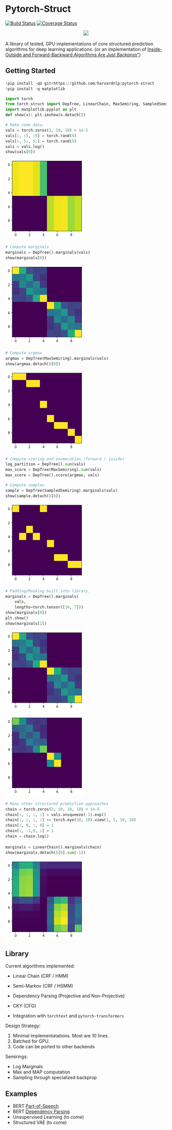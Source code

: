 # Pytorch-Struct

[![Build Status](https://travis-ci.org/harvardnlp/pytorch-struct.svg?branch=master)](https://travis-ci.org/harvardnlp/pytorch-struct)
[![Coverage Status](https://coveralls.io/repos/github/harvardnlp/pytorch-struct/badge.svg?branch=master)](https://coveralls.io/github/harvardnlp/pytorch-struct?branch=master)

<p align="center">
  <img src="https://github.com/harvardnlp/pytorch-struct/raw/master/download.png">
  </p>



A library of tested, GPU implementations of core structured prediction algorithms for deep learning applications.
(or an implementation of <a href="https://www.cs.jhu.edu/~jason/papers/eisner.spnlp16.pdf">Inside-Outside and Forward-Backward Algorithms Are Just Backprop"<a/>)


## Getting Started


```python
!pip install -qU git+https://github.com/harvardnlp/pytorch-struct
!pip install -q matplotlib
```


```python
import torch
from torch_struct import DepTree, LinearChain, MaxSemiring, SampledSemiring
import matplotlib.pyplot as plt
def show(x): plt.imshow(x.detach())
```


```python
# Make some data.
vals = torch.zeros(2, 10, 10) + 1e-5
vals[:, :5, :5] = torch.rand(5)
vals[:, 5:, 5:] = torch.rand(5) 
vals = vals.log()
show(vals[0])
```


![png](README_files/README_4_0.png)



```python
# Compute marginals
marginals = DepTree().marginals(vals)
show(marginals[0])
```


![png](README_files/README_5_0.png)



```python
# Compute argmax
argmax = DepTree(MaxSemiring).marginals(vals)
show(argmax.detach()[0])
```


![png](README_files/README_6_0.png)



```python
# Compute scoring and enumeration (forward / inside)
log_partition = DepTree().sum(vals)
max_score = DepTree(MaxSemiring).sum(vals)
max_score = DepTree().score(argmax, vals)
```


```python
# Compute samples 
sample = DepTree(SampledSemiring).marginals(vals)
show(sample.detach()[0])
```


![png](README_files/README_8_0.png)



```python
# Padding/Masking built into library.
marginals = DepTree().marginals(
    vals,
    lengths=torch.tensor([10, 7]))
show(marginals[0])
plt.show()
show(marginals[1])
```


![png](README_files/README_9_0.png)



![png](README_files/README_9_1.png)



```python
# Many other structured prediction approaches
chain = torch.zeros(2, 10, 10, 10) + 1e-5
chain[:, :, :, :] = vals.unsqueeze(-1).exp()
chain[:, :, :, :] += torch.eye(10, 10).view(1, 1, 10, 10) 
chain[:, 0, :, 0] = 1
chain[:, -1,9, :] = 1
chain = chain.log()

marginals = LinearChain().marginals(chain)
show(marginals.detach()[0].sum(-1))
```


![png](README_files/README_10_0.png)


## Library

Current algorithms implemented:

* Linear Chain (CRF / HMM)
* Semi-Markov (CRF / HSMM)
* Dependency Parsing (Projective and Non-Projective)
* CKY (CFG)

* Integration with `torchtext` and `pytorch-transformers` 

Design Strategy:

1) Minimal implementatations. Most are 10 lines.
2) Batched for GPU.
3) Code can be ported to other backends

Semirings:

* Log Marginals
* Max and MAP computation
* Sampling through specialized backprop




## Examples

* BERT <a href="https://github.com/harvardnlp/pytorch-struct/blob/master/notebooks/BertTagger.ipynb">Part-of-Speech</a> 
* BERT <a href="https://github.com/harvardnlp/pytorch-struct/blob/master/notebooks/BertDependencies.ipynb">Dependency Parsing</a>
* Unsupervised Learning (to come)
* Structured VAE (to come)
